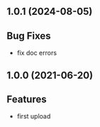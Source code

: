 ## 1.0.1 (2024-08-05)

## Bug Fixes

- fix doc errors

## 1.0.0 (2021-06-20)

## Features

- first upload

